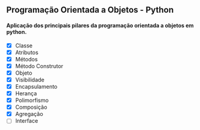## Programação Orientada a Objetos - Python

#### Aplicação dos principais pilares da programação orientada a objetos em python.

- [x] Classe
- [x] Atributos
- [x] Métodos
- [x] Método Construtor
- [x] Objeto
- [x] Visibilidade
- [x] Encapsulamento
- [x] Herança
- [x] Polimorfismo
- [x] Composição
- [x] Agregação
- [ ] Interface